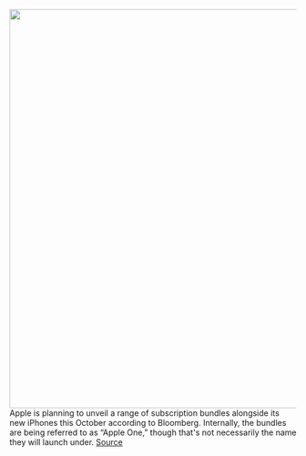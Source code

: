 <img src='https://cdn.vox-cdn.com/thumbor/hwc5VqCLqGM9gZZ23_n9rbQidn0=/0x0:2040x1360/1200x800/filters:focal(857x517:1183x843)/cdn.vox-cdn.com/uploads/chorus_image/image/67197500/acastro_190218_1777_apple_streaming_0003.0.jpg' width='700px' /><br/>
Apple is planning to unveil a range of subscription bundles alongside its new iPhones this October according to Bloomberg. Internally, the bundles are being referred to as “Apple One,” though that's not necessarily the name they will launch under.
<a href='https://www.theverge.com/2020/8/13/21366185/apple-one-subscription-bundle-launch-october-2020-tiers-prices'> Source <a/>